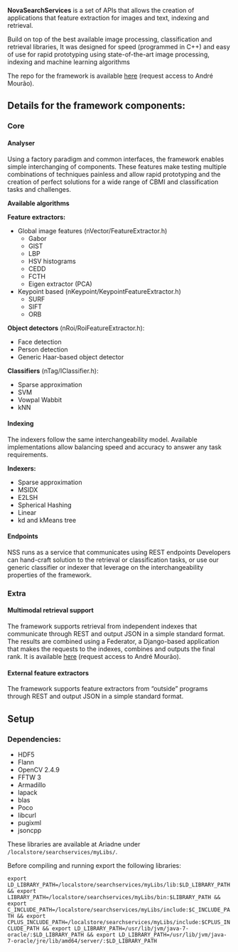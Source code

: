 **NovaSearchServices** is a set of APIs that allows the creation of
applications that feature extraction for images and text, indexing and
retrieval.

Build on top of the best available image processing, classification and
retrieval libraries, It was designed for speed (programmed in C++) and
easy of use for rapid prototyping using state-of-the-art image
processing, indexing and machine learning algorithms

The repo for the framework is available [here][] (request access to
André Mourão).

Details for the framework components:
-------------------------------------

### Core

#### Analyser

Using a factory paradigm and common interfaces, the framework enables
simple interchanging of components. These features make testing multiple
combinations of techniques painless and allow rapid prototyping and the
creation of perfect solutions for a wide range of CBMI and
classification tasks and challenges.

**Available algorithms**

**Feature extractors:**

-   Global image features (nVector/FeatureExtractor.h)
    -   Gabor
    -   GIST
    -   LBP
    -   HSV histograms
    -   CEDD
    -   FCTH
    -   Eigen extractor (PCA)
-   Keypoint based (nKeypoint/KeypointFeatureExtractor.h)
    -   SURF
    -   SIFT
    -   ORB

**Object detectors** (nRoi/RoiFeatureExtractor.h):

-   Face detection
-   Person detection
-   Generic Haar-based object detector

**Classifiers** (nTag/IClassifier.h):

-   Sparse approximation
-   SVM
-   Vowpal Wabbit
-   kNN

#### Indexing

The indexers follow the same interchangeability model. Available
implementations allow balancing speed and accuracy to answer any task
requirements.

**Indexers:**

-   Sparse approximation
-   MSIDX
-   E2LSH
-   Spherical Hashing
-   Linear
-   kd and kMeans tree

#### Endpoints

NSS runs as a service that communicates using REST endpoints Developers
can hand-craft solution to the retrieval or classification tasks, or use
our generic classifier or indexer that leverage on the
interchangeability properties of the framework.

### Extra

#### Multimodal retrieval support

The framework supports retrieval from independent indexes that
communicate through REST and output JSON in a simple standard format.
The results are combined using a Federator, a Django-based application
that makes the requests to the indexes, combines and outputs the final
rank. It is available [here][1] (request access to André Mourão).

#### External feature extractors

The framework supports feature extractors from “outside” programs
through REST and output JSON in a simple standard format.

Setup
-----

### Dependencies:

-   HDF5
-   Flann
-   OpenCV 2.4.9
-   FFTW 3
-   Armadillo
-   lapack
-   blas
-   Poco
-   libcurl
-   pugixml
-   jsoncpp

These libraries are available at Ariadne under
`/localstore/searchservices/myLibs/`.

Before compiling and running export the following libraries:

`export LD_LIBRARY_PATH=/localstore/searchservices/myLibs/lib:$LD_LIBRARY_PATH && export LIBRARY_PATH=/localstore/searchservices/myLibs/bin:$LIBRARY_PATH && export C_INCLUDE_PATH=/localstore/searchservices/myLibs/include:$C_INCLUDE_PATH && export CPLUS_INCLUDE_PATH=/localstore/searchservices/myLibs/include:$CPLUS_INCLUDE_PATH && export LD_LIBRARY_PATH=/usr/lib/jvm/java-7-oracle/:$LD_LIBRARY_PATH && export LD_LIBRARY_PATH=/usr/lib/jvm/java-7-oracle/jre/lib/amd64/server/:$LD_LIBRARY_PATH`

  [here]: https://bitbucket.org/a_mourao/searchservices
  [1]: https://bitbucket.org/a_mourao/federator
